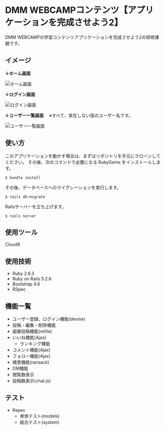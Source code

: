 # DMM WEBCAMPコンテンツ【アプリケーションを完成させよう2】
DMM WEBCAMPの学習コンテンツアプリケーションを完成させよう2の研修課題です。

## イメージ
**↓ホーム画面**

![ホーム画面](https://user-images.githubusercontent.com/86041660/147623862-01b71e01-4867-4875-8ca7-9d474ba6161e.png)

**↓ログイン画面**

![ログイン画面](https://user-images.githubusercontent.com/86041660/147848041-e0a652cc-f4c0-40b6-87a9-6141ad9bad07.png)

**↓ユーザー一覧画面**
　※すべて、実在しない仮のユーザー名です。

![ユーザー一覧画面](https://user-images.githubusercontent.com/86041660/147848061-170e2451-51fc-44dc-92d2-74d8068a8160.png)

## 使い方

このアプリケーションを動かす場合は、まずはリポジトリを手元にクローンしてください。
その後、次のコマンドで必要になる RubyGems をインストールします。

```
$ bundle install
```

その後、データベースへのマイグレーションを実行します。

```
$ rails db:migrate
```

Railsサーバーを立ち上げます。

```
$ rails server
```

## 使用ツール
Cloud9

## 使用技術
- Ruby 2.6.3
- Ruby on Rails 5.2.6
- Bootstrap 4.6
- RSpec

## 機能一覧
- ユーザー登録、ログイン機能(devise)
- 投稿・編集・削除機能
- 画像投稿機能(refile)
- いいね機能(Ajax)
  - ランキング機能
- コメント機能(Ajax)
- フォロー機能(Ajax)
- 検索機能(ransack)
- DM機能
- 閲覧数表示
- 投稿数表示(chat.js)

## テスト
- Rspec
  - 単体テスト(models)
  - 結合テスト(system)
